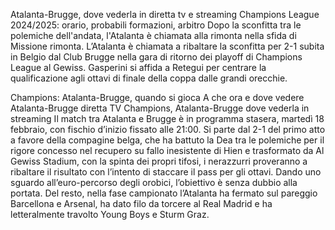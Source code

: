 Atalanta-Brugge, dove vederla in diretta tv e streaming Champions League 2024/2025: orario, probabili formazioni, arbitro
Dopo la sconfitta tra le polemiche dell'andata, l'Atalanta è chiamata alla rimonta nella sfida di 
Missione rimonta. L’Atalanta è chiamata a ribaltare la sconfitta per 2-1 subita in Belgio dal Club Brugge nella gara di ritorno dei playoff di Champions League al Gewiss. Gasperini si affida a Retegui per centrare la qualificazione agli ottavi di finale della coppa dalle grandi orecchie.

Champions: Atalanta-Brugge, quando si gioca
A che ora e dove vedere Atalanta-Brugge diretta TV
Champions, Atalanta-Brugge dove vederla in streaming
Il match tra Atalanta e Brugge è in programma stasera, martedì 18 febbraio, con fischio d’inizio fissato alle 21:00. Si parte dal 2-1 del primo atto a favore della compagine belga, che ha battuto la Dea tra le polemiche per il rigore concesso nel recupero su fallo inesistente di Hien e trasformato da 
Al Gewiss Stadium, con la spinta dei propri tifosi, i nerazzurri proveranno a ribaltare il risultato con l’intento di staccare il pass per gli ottavi. Dando uno sguardo all’euro-percorso degli orobici, l’obiettivo è senza dubbio alla portata. Del resto, nella fase campionato l’Atalanta ha fermato sul pareggio Barcellona e Arsenal, ha dato filo da torcere al Real Madrid e ha letteralmente travolto Young Boys e Sturm Graz.
